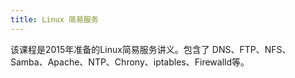 ```yaml
---
title: Linux 简易服务
---
```


该课程是2015年准备的Linux简易服务讲义。包含了 DNS、FTP、NFS、Samba、Apache、NTP、Chrony、iptables、Firewalld等。
